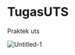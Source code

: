 # TugasUTS
Praktek uts

![Untitled-1](https://user-images.githubusercontent.com/44969454/81471049-9bdc5500-9218-11ea-83f3-194a14a71f8d.jpg)

